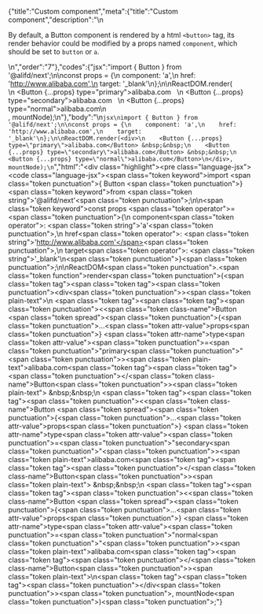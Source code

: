 {"title":"Custom component","meta":{"title":"Custom component","description":"\n<p>By default, a Button component is rendered by a html <code>&lt;button&gt;</code> tag, its render behavior could be modified by a props named <code>component</code>, which should be set to <code>button</code> or <code>a</code>.</p>\n","order":"7"},"codes":{"jsx":"import { Button } from '@alifd/next';\n\nconst props = {\n    component: 'a',\n    href: 'http://www.alibaba.com',\n    target: '_blank'\n};\n\nReactDOM.render(<div>\n    <Button {...props} type=\"primary\">alibaba.com</Button> &nbsp;&nbsp;\n    <Button {...props} type=\"secondary\">alibaba.com</Button> &nbsp;&nbsp;\n    <Button {...props} type=\"normal\">alibaba.com</Button>\n</div>, mountNode);\n"},"body":"\n````jsx\nimport { Button } from '@alifd/next';\n\nconst props = {\n    component: 'a',\n    href: 'http://www.alibaba.com',\n    target: '_blank'\n};\n\nReactDOM.render(<div>\n    <Button {...props} type=\"primary\">alibaba.com</Button> &nbsp;&nbsp;\n    <Button {...props} type=\"secondary\">alibaba.com</Button> &nbsp;&nbsp;\n    <Button {...props} type=\"normal\">alibaba.com</Button>\n</div>, mountNode);\n````","html":"<script>(function(){'use strict';\n\nvar _extends = Object.assign || function (target) { for (var i = 1; i < arguments.length; i++) { var source = arguments[i]; for (var key in source) { if (Object.prototype.hasOwnProperty.call(source, key)) { target[key] = source[key]; } } } return target; };\n\nvar _next = require('@alifd/next');\n\nvar props = {\n    component: 'a',\n    href: 'http://www.alibaba.com',\n    target: '_blank'\n};\n\nReactDOM.render(React.createElement(\n    'div',\n    null,\n    React.createElement(\n        _next.Button,\n        _extends({}, props, { type: 'primary' }),\n        'alibaba.com'\n    ),\n    ' \\xA0\\xA0',\n    React.createElement(\n        _next.Button,\n        _extends({}, props, { type: 'secondary' }),\n        'alibaba.com'\n    ),\n    ' \\xA0\\xA0',\n    React.createElement(\n        _next.Button,\n        _extends({}, props, { type: 'normal' }),\n        'alibaba.com'\n    )\n), mountNode);})()</script><div class=\"highlight\"><pre class=\"language-jsx\"><code class=\"language-jsx\"><span class=\"token keyword\">import</span> <span class=\"token punctuation\">{</span> Button <span class=\"token punctuation\">}</span> <span class=\"token keyword\">from</span> <span class=\"token string\">'@alifd/next'</span><span class=\"token punctuation\">;</span>\n\n<span class=\"token keyword\">const</span> props <span class=\"token operator\">=</span> <span class=\"token punctuation\">{</span>\n    component<span class=\"token operator\">:</span> <span class=\"token string\">'a'</span><span class=\"token punctuation\">,</span>\n    href<span class=\"token operator\">:</span> <span class=\"token string\">'http://www.alibaba.com'</span><span class=\"token punctuation\">,</span>\n    target<span class=\"token operator\">:</span> <span class=\"token string\">'_blank'</span>\n<span class=\"token punctuation\">}</span><span class=\"token punctuation\">;</span>\n\nReactDOM<span class=\"token punctuation\">.</span><span class=\"token function\">render</span><span class=\"token punctuation\">(</span><span class=\"token tag\"><span class=\"token tag\"><span class=\"token punctuation\">&lt;</span>div</span><span class=\"token punctuation\">></span></span><span class=\"token plain-text\">\n    </span><span class=\"token tag\"><span class=\"token tag\"><span class=\"token punctuation\">&lt;</span><span class=\"token class-name\">Button</span></span> <span class=\"token spread\"><span class=\"token punctuation\">{</span><span class=\"token punctuation\">...</span><span class=\"token attr-value\">props</span><span class=\"token punctuation\">}</span></span> <span class=\"token attr-name\">type</span><span class=\"token attr-value\"><span class=\"token punctuation\">=</span><span class=\"token punctuation\">\"</span>primary<span class=\"token punctuation\">\"</span></span><span class=\"token punctuation\">></span></span><span class=\"token plain-text\">alibaba.com</span><span class=\"token tag\"><span class=\"token tag\"><span class=\"token punctuation\">&lt;/</span><span class=\"token class-name\">Button</span></span><span class=\"token punctuation\">></span></span><span class=\"token plain-text\"> &amp;nbsp;&amp;nbsp;\n    </span><span class=\"token tag\"><span class=\"token tag\"><span class=\"token punctuation\">&lt;</span><span class=\"token class-name\">Button</span></span> <span class=\"token spread\"><span class=\"token punctuation\">{</span><span class=\"token punctuation\">...</span><span class=\"token attr-value\">props</span><span class=\"token punctuation\">}</span></span> <span class=\"token attr-name\">type</span><span class=\"token attr-value\"><span class=\"token punctuation\">=</span><span class=\"token punctuation\">\"</span>secondary<span class=\"token punctuation\">\"</span></span><span class=\"token punctuation\">></span></span><span class=\"token plain-text\">alibaba.com</span><span class=\"token tag\"><span class=\"token tag\"><span class=\"token punctuation\">&lt;/</span><span class=\"token class-name\">Button</span></span><span class=\"token punctuation\">></span></span><span class=\"token plain-text\"> &amp;nbsp;&amp;nbsp;\n    </span><span class=\"token tag\"><span class=\"token tag\"><span class=\"token punctuation\">&lt;</span><span class=\"token class-name\">Button</span></span> <span class=\"token spread\"><span class=\"token punctuation\">{</span><span class=\"token punctuation\">...</span><span class=\"token attr-value\">props</span><span class=\"token punctuation\">}</span></span> <span class=\"token attr-name\">type</span><span class=\"token attr-value\"><span class=\"token punctuation\">=</span><span class=\"token punctuation\">\"</span>normal<span class=\"token punctuation\">\"</span></span><span class=\"token punctuation\">></span></span><span class=\"token plain-text\">alibaba.com</span><span class=\"token tag\"><span class=\"token tag\"><span class=\"token punctuation\">&lt;/</span><span class=\"token class-name\">Button</span></span><span class=\"token punctuation\">></span></span><span class=\"token plain-text\">\n</span><span class=\"token tag\"><span class=\"token tag\"><span class=\"token punctuation\">&lt;/</span>div</span><span class=\"token punctuation\">></span></span><span class=\"token punctuation\">,</span> mountNode<span class=\"token punctuation\">)</span><span class=\"token punctuation\">;</span></code></pre></div>"}